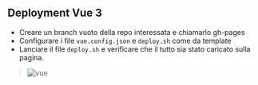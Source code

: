 ## Deployment Vue 3
- Creare un branch vuoto della repo interessata e chiamarlo gh-pages
- Configurare i file `vue.config.json` e `deploy.sh` come da template
- Lanciare il file `deploy.sh` e verificare che il tutto sia stato caricato sulla pagina.

>![vue](https://emojis.slackmojis.com/emojis/images/1643514187/1537/vue.png?1643514187)